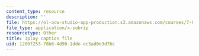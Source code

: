 ```yaml
---
content_type: resource
description: ''
file: https://ol-ocw-studio-app-production.s3.amazonaws.com/courses/7-016-introductory-biology-fall-2018/1209f25378b64d901ddeec5ad0e3d76c_Ao-r2nsib_Y.srt
file_type: application/x-subrip
resourcetype: Other
title: 3play caption file
uid: 1209f253-78b6-4d90-1dde-ec5ad0e3d76c
---
```

